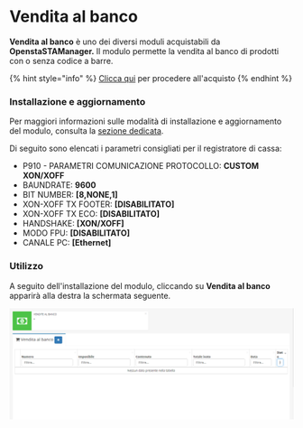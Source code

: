 # Vendita al banco

**Vendita al banco** è uno dei diversi moduli acquistabili da **OpenstaSTAManager.** Il modulo permette la vendita al banco di prodotti con o senza codice a barre.

{% hint style="info" %}
[Clicca qui](https://www.openstamanager.com/prodotto/vendita-al-banco/) per procedere all'acquisto
{% endhint %}

### Installazione e aggiornamento

Per maggiori informazioni sulle modalità di installazione e aggiornamento del modulo, consulta la [sezione dedicata](../installazione-e-aggiornamento.md).

Di seguito sono elencati i parametri consigliati per il registratore di cassa:

* P910 - PARAMETRI COMUNICAZIONE PROTOCOLLO: **CUSTOM XON/XOFF**
* BAUNDRATE: **9600**
* BIT NUMBER: **\[8,NONE,1\]**
* XON-XOFF TX FOOTER: **\[DISABILITATO\]**
* XON-XOFF TX ECO: **\[DISABILITATO\]** 
* HANDSHAKE: **\[XON/XOFF\]** 
* MODO FPU: **\[DISABILITATO\]**
* CANALE PC: **\[Ethernet\]**

### Utilizzo

A seguito dell'installazione del modulo, cliccando su **Vendita al banco** apparirà alla destra la schermata seguente.

![](../../.gitbook/assets/vend1.png)

